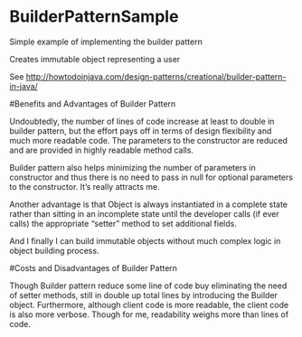 # BuilderPatternSample
Simple example of implementing the builder pattern

Creates immutable object representing a user

See http://howtodoinjava.com/design-patterns/creational/builder-pattern-in-java/


#Benefits and Advantages of Builder Pattern

Undoubtedly, the number of lines of code increase at least to double in builder pattern, but the effort pays off in terms of design flexibility and much more readable code. The parameters to the constructor are reduced and are provided in highly readable method calls.

Builder pattern also helps minimizing the number of parameters in constructor and thus there is no need to pass in null for optional parameters to the constructor. It’s really attracts me.

Another advantage is that Object is always instantiated in a complete state rather than sitting in an incomplete state until the developer calls (if ever calls) the appropriate “setter” method to set additional fields.

And I finally I can build immutable objects without much complex logic in object building process.

#Costs and Disadvantages of Builder Pattern

Though Builder pattern reduce some line of code buy eliminating the need of setter methods, still in double up total lines by introducing the Builder object. Furthermore, although client code is more readable, the client code is also more verbose. Though for me, readability weighs more than lines of code.
